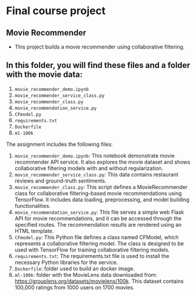 # Final course project
## Movie Recommender
- This project builds a movie recommender using collaborative filtering.

## In this folder, you will find these files and a folder with the movie data:

1. `movie_recommender_demo.ipynb`
2. `movie_recommender_service_class.py`
3. `movie_recommender_class.py`
4. `movie_recommendation_service.py`
5. `CFmodel.py`
6. `requirements.txt`
7. `Dockerfile`
8. `ml-100k`


The assignment includes the following files:

1. `movie_recommender_demo.ipynb`: This notebook demonstrate movie recommender API service. It also explores the movie dataset and shows collaborative filtering models with and without regularization.
2. `movie_recommender_service_class.py`: This data contains restaurant reviews and ground-truth sentiments.
3. `movie_recommender_class.py`: This script defines a MovieRecommender class for collaborative filtering-based movie recommendations using TensorFlow. It includes data loading, preprocessing, and model building functionalities. 
4. `movie_recommendation_service.py`: This file serves a simple web Flask API for movie recommendations, and it can be accessed through the specified routes. The recommendation results are rendered using an HTML template.
5. `CFmodel.py`: This Python file defines a class named CFModel, which represents a collaborative filtering model. The class is designed to be used with TensorFlow for training collaborative filtering models. 
6. `requirements.txt`: The requirements.txt file is used to install the necessary Python libraries for the service.
7. `Dockerfile`: folder used to build an docker image. 
8. `ml-100k`: folder with the MovieLens data downloaded from: https://grouplens.org/datasets/movielens/100k. This dataset contains 100,000 ratings from 1000 users on 1700 movies.

